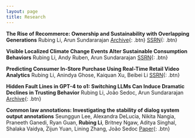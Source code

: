 ```yaml
---
layout: page
title: Research
---
```



**The Rise of Recommerce: Ownership and Sustainability with Overlapping Generations**
Rubing Li, Arun Sundararajan
[Archive](https://arxiv.org/abs/2405.09023){: .btn} 
[SSRN](https://papers.ssrn.com/sol3/papers.cfm?abstract_id=4827707){: .btn} 

**Visible Localized Climate Change Events Alter Sustainable Consumption Behaviors**
Rubing Li, Andy Ruben, Arun Sundararajan
[SSRN](""){: .btn} 

**Predicting Consumer In-Store Purchase Using Real-Time Retail Video Analytics**
Rubing Li, Anindya Ghose, Kaiquan Xu, Beibei Li
[SSRN](https://papers.ssrn.com/sol3/papers.cfm?abstract_id=4513385){: .btn} 

**Hidden Fault Lines in GPT-4 to o1: Switching LLMs Can Induce Dramatic Declines in Trusting Behavior**
Rubing Li, João Sedoc, Arun Sundararajan
[Archive](""){: .btn} 

**Common law annotations: Investigating the stability of dialog system output annotations**
Seunggun Lee, Alexandra DeLucia, Nikita Nangia, Praneeth Ganedi, Ryan Guan, **Rubing Li**, Britney Ngaw, Aditya Singhal, Shalaka Vaidya, Zijun Yuan, Lining Zhang, João Sedoc
[Paper](https://aclanthology.org/2023.findings-acl.780.pdf){: .btn}



